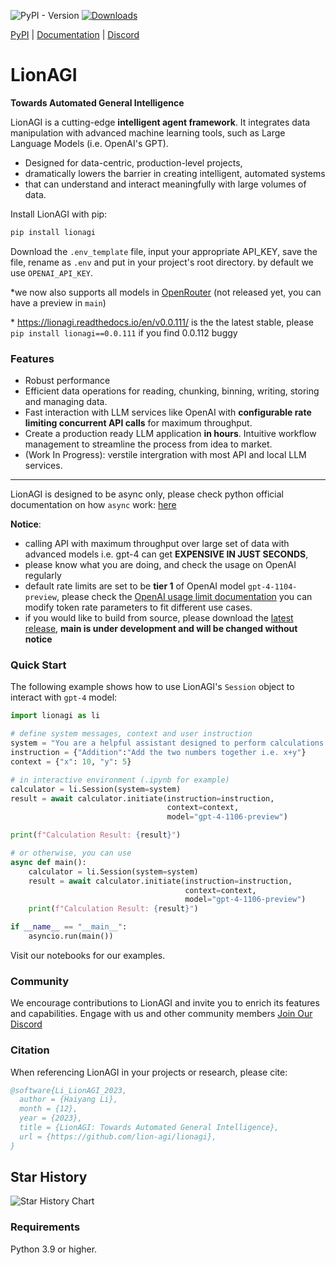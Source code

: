 ![PyPI - Version](https://img.shields.io/pypi/v/lionagi?labelColor=233476aa&color=231fc935) [![Downloads](https://static.pepy.tech/badge/lionagi/week)](https://pepy.tech/project/lionagi)

[PyPI](https://pypi.org/project/lionagi/) | [Documentation](https://lionagi.readthedocs.io/en/latest/) | [Discord](https://discord.gg/7RGWqpSxze)

  
# LionAGI
**Towards Automated General Intelligence**


LionAGI is a cutting-edge **intelligent agent framework**. It integrates data manipulation with advanced machine learning tools, such as Large Language Models (i.e. OpenAI's GPT). 
- Designed for data-centric, production-level projects,
- dramatically lowers the barrier in creating intelligent, automated systems
- that can understand and interact meaningfully with large volumes of data. 

Install LionAGI with pip:

```bash
pip install lionagi
```
Download the `.env_template` file, input your appropriate API_KEY, save the file, rename as `.env` and put in your project's root directory. 
by default we use `OPENAI_API_KEY`.

\*we now also supports all models in [OpenRouter](https://openrouter.ai/models)   (not released yet, you can have a preview in `main`)

\* https://lionagi.readthedocs.io/en/v0.0.111/ is the the latest stable, please `pip install lionagi==0.0.111` if you find 0.0.112 buggy 




### Features

- Robust performance
- Efficient data operations for reading, chunking, binning, writing, storing and managing data.
- Fast interaction with LLM services like OpenAI with **configurable rate limiting concurrent API calls** for maximum throughput. 
- Create a production ready LLM application **in hours**. Intuitive workflow management to streamline the process from idea to market.
- (Work In Progress): verstile intergration with most API and local LLM services.  

---
LionAGI is designed to be async only, please check python official documentation on how `async` work: [here](https://docs.python.org/3/library/asyncio.html)


**Notice**: 
* calling API with maximum throughput over large set of data with advanced models i.e. gpt-4 can get **EXPENSIVE IN JUST SECONDS**,
* please know what you are doing, and check the usage on OpenAI regularly
* default rate limits are set to be **tier 1** of OpenAI model `gpt-4-1104-preview`, please check the [OpenAI usage limit documentation](https://platform.openai.com/docs/guides/rate-limits?context=tier-free) you can modify token rate parameters to fit different use cases.
* if you would like to build from source, please download the [latest release](https://github.com/lion-agi/lionagi/releases),  **main is under development and will be changed without notice**


### Quick Start

The following example shows how to use LionAGI's `Session` object to interact with `gpt-4` model:

```python
import lionagi as li

# define system messages, context and user instruction
system = "You are a helpful assistant designed to perform calculations."
instruction = {"Addition":"Add the two numbers together i.e. x+y"}
context = {"x": 10, "y": 5}
```

```python
# in interactive environment (.ipynb for example)
calculator = li.Session(system=system)
result = await calculator.initiate(instruction=instruction,
                                   context=context,
                                   model="gpt-4-1106-preview")

print(f"Calculation Result: {result}")
```

```python
# or otherwise, you can use
async def main():
    calculator = li.Session(system=system)
    result = await calculator.initiate(instruction=instruction,
                                       context=context, 
                                       model="gpt-4-1106-preview")
    print(f"Calculation Result: {result}")

if __name__ == "__main__":
    asyncio.run(main())
```

Visit our notebooks for our examples. 

### Community

We encourage contributions to LionAGI and invite you to enrich its features and capabilities. Engage with us and other community members [Join Our Discord](https://discord.gg/7RGWqpSxze)

### Citation

When referencing LionAGI in your projects or research, please cite:

```bibtex
@software{Li_LionAGI_2023,
  author = {Haiyang Li},
  month = {12},
  year = {2023},
  title = {LionAGI: Towards Automated General Intelligence},
  url = {https://github.com/lion-agi/lionagi},
}
```

## Star History
![Star History Chart](https://api.star-history.com/svg?repos=lion-agi/lionagi&type=Date)

### Requirements
Python 3.9 or higher. 

